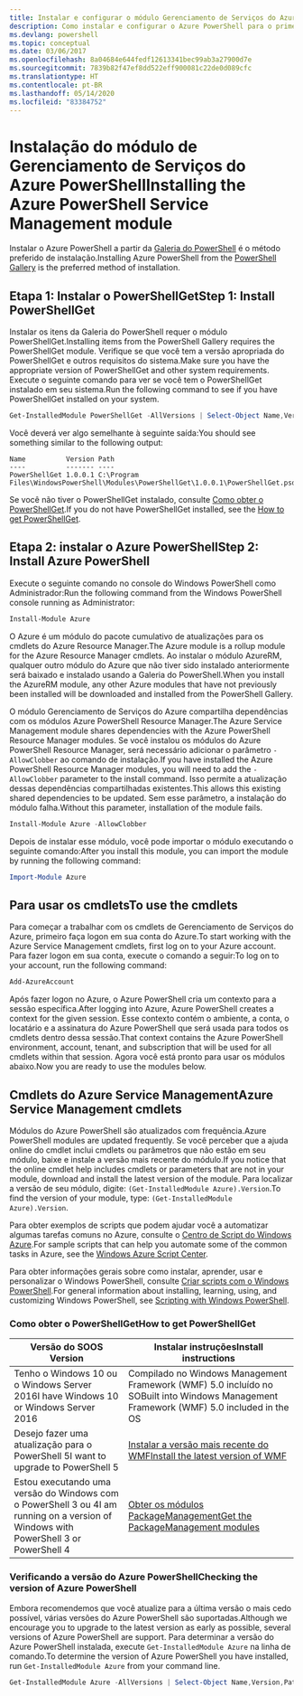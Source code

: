```yaml
---
title: Instalar e configurar o módulo Gerenciamento de Serviços do Azure PowerShell | Microsoft Docs
description: Como instalar e configurar o Azure PowerShell para o primeiro uso.
ms.devlang: powershell
ms.topic: conceptual
ms.date: 03/06/2017
ms.openlocfilehash: 8a04684e644fedf12613341bec99ab3a27900d7e
ms.sourcegitcommit: 7839b82f47ef8dd522eff900081c22de0d089cfc
ms.translationtype: HT
ms.contentlocale: pt-BR
ms.lasthandoff: 05/14/2020
ms.locfileid: "83384752"
---
```

# <a name="installing-the-azure-powershell-service-management-module"></a><span data-ttu-id="ad37c-103">Instalação do módulo de Gerenciamento de Serviços do Azure PowerShell</span><span class="sxs-lookup"><span data-stu-id="ad37c-103">Installing the Azure PowerShell Service Management module</span></span>

<span data-ttu-id="ad37c-104">Instalar o Azure PowerShell a partir da [Galeria do PowerShell](https://www.powershellgallery.com/) é o método preferido de instalação.</span><span class="sxs-lookup"><span data-stu-id="ad37c-104">Installing Azure PowerShell from the [PowerShell Gallery](https://www.powershellgallery.com/) is the preferred method of installation.</span></span>

## <a name="step-1-install-powershellget"></a><span data-ttu-id="ad37c-105">Etapa 1: Instalar o PowerShellGet</span><span class="sxs-lookup"><span data-stu-id="ad37c-105">Step 1: Install PowerShellGet</span></span>

<span data-ttu-id="ad37c-106">Instalar os itens da Galeria do PowerShell requer o módulo PowerShellGet.</span><span class="sxs-lookup"><span data-stu-id="ad37c-106">Installing items from the PowerShell Gallery requires the PowerShellGet module.</span></span> <span data-ttu-id="ad37c-107">Verifique se que você tem a versão apropriada do PowerShellGet e outros requisitos do sistema.</span><span class="sxs-lookup"><span data-stu-id="ad37c-107">Make sure you have the appropriate version of PowerShellGet and other system requirements.</span></span> <span data-ttu-id="ad37c-108">Execute o seguinte comando para ver se você tem o PowerShellGet instalado em seu sistema.</span><span class="sxs-lookup"><span data-stu-id="ad37c-108">Run the following command to see if you have PowerShellGet installed on your system.</span></span>

```powershell
Get-InstalledModule PowerShellGet -AllVersions | Select-Object Name,Version,Path
```

<span data-ttu-id="ad37c-109">Você deverá ver algo semelhante à seguinte saída:</span><span class="sxs-lookup"><span data-stu-id="ad37c-109">You should see something similar to the following output:</span></span>

```output
Name          Version Path
----          ------- ----
PowerShellGet 1.0.0.1 C:\Program Files\WindowsPowerShell\Modules\PowerShellGet\1.0.0.1\PowerShellGet.psd1
```

<span data-ttu-id="ad37c-110">Se você não tiver o PowerShellGet instalado, consulte [Como obter o PowerShellGet](#how-to-get-powershellget).</span><span class="sxs-lookup"><span data-stu-id="ad37c-110">If you do not have PowerShellGet installed, see the [How to get PowerShellGet](#how-to-get-powershellget).</span></span>

## <a name="step-2-install-azure-powershell"></a><span data-ttu-id="ad37c-111">Etapa 2: instalar o Azure PowerShell</span><span class="sxs-lookup"><span data-stu-id="ad37c-111">Step 2: Install Azure PowerShell</span></span>

<span data-ttu-id="ad37c-112">Execute o seguinte comando no console do Windows PowerShell como Administrador:</span><span class="sxs-lookup"><span data-stu-id="ad37c-112">Run the following command from the Windows PowerShell console running as Administrator:</span></span>

```powershell
Install-Module Azure
```

<span data-ttu-id="ad37c-113">O Azure é um módulo do pacote cumulativo de atualizações para os cmdlets do Azure Resource Manager.</span><span class="sxs-lookup"><span data-stu-id="ad37c-113">The Azure module is a rollup module for the Azure Resource Manager cmdlets.</span></span> <span data-ttu-id="ad37c-114">Ao instalar o módulo AzureRM, qualquer outro módulo do Azure que não tiver sido instalado anteriormente será baixado e instalado usando a Galeria do PowerShell.</span><span class="sxs-lookup"><span data-stu-id="ad37c-114">When you install the AzureRM module, any other Azure modules that have not previously been installed will be downloaded and installed from the PowerShell Gallery.</span></span>

<span data-ttu-id="ad37c-115">O módulo Gerenciamento de Serviços do Azure compartilha dependências com os módulos Azure PowerShell Resource Manager.</span><span class="sxs-lookup"><span data-stu-id="ad37c-115">The Azure Service Management module shares dependencies with the Azure PowerShell Resource Manager modules.</span></span> <span data-ttu-id="ad37c-116">Se você instalou os módulos do Azure PowerShell Resource Manager, será necessário adicionar o parâmetro `-AllowClobber` ao comando de instalação.</span><span class="sxs-lookup"><span data-stu-id="ad37c-116">If you have installed the Azure PowerShell Resource Manager modules, you will need to add the `-AllowClobber` parameter to the install command.</span></span> <span data-ttu-id="ad37c-117">Isso permite a atualização dessas dependências compartilhadas existentes.</span><span class="sxs-lookup"><span data-stu-id="ad37c-117">This allows this existing shared dependencies to be updated.</span></span> <span data-ttu-id="ad37c-118">Sem esse parâmetro, a instalação do módulo falha.</span><span class="sxs-lookup"><span data-stu-id="ad37c-118">Without this parameter, installation of the module fails.</span></span>

```powershell
Install-Module Azure -AllowClobber
```

<span data-ttu-id="ad37c-119">Depois de instalar esse módulo, você pode importar o módulo executando o seguinte comando:</span><span class="sxs-lookup"><span data-stu-id="ad37c-119">After you install this module, you can import the module by running the following command:</span></span>

```powershell
Import-Module Azure
```

## <a name="to-use-the-cmdlets"></a><span data-ttu-id="ad37c-120">Para usar os cmdlets</span><span class="sxs-lookup"><span data-stu-id="ad37c-120">To use the cmdlets</span></span>

<span data-ttu-id="ad37c-121">Para começar a trabalhar com os cmdlets de Gerenciamento de Serviços do Azure, primeiro faça logon em sua conta do Azure.</span><span class="sxs-lookup"><span data-stu-id="ad37c-121">To start working with the Azure Service Management cmdlets, first log on to your Azure account.</span></span> <span data-ttu-id="ad37c-122">Para fazer logon em sua conta, execute o comando a seguir:</span><span class="sxs-lookup"><span data-stu-id="ad37c-122">To log on to your account, run the following command:</span></span>

```powershell
Add-AzureAccount
```

<span data-ttu-id="ad37c-123">Após fazer logon no Azure, o Azure PowerShell cria um contexto para a sessão específica.</span><span class="sxs-lookup"><span data-stu-id="ad37c-123">After logging into Azure, Azure PowerShell creates a context for the given session.</span></span> <span data-ttu-id="ad37c-124">Esse contexto contém o ambiente, a conta, o locatário e a assinatura do Azure PowerShell que será usada para todos os cmdlets dentro dessa sessão.</span><span class="sxs-lookup"><span data-stu-id="ad37c-124">That context contains the Azure PowerShell environment, account, tenant, and subscription that will be used for all cmdlets within that session.</span></span> <span data-ttu-id="ad37c-125">Agora você está pronto para usar os módulos abaixo.</span><span class="sxs-lookup"><span data-stu-id="ad37c-125">Now you are ready to use the modules below.</span></span>

## <a name="azure-service-management-cmdlets"></a><span data-ttu-id="ad37c-126">Cmdlets do Azure Service Management</span><span class="sxs-lookup"><span data-stu-id="ad37c-126">Azure Service Management cmdlets</span></span>

<span data-ttu-id="ad37c-127">Módulos do Azure PowerShell são atualizados com frequência.</span><span class="sxs-lookup"><span data-stu-id="ad37c-127">Azure PowerShell modules are updated frequently.</span></span> <span data-ttu-id="ad37c-128">Se você perceber que a ajuda online do cmdlet inclui cmdlets ou parâmetros que não estão em seu módulo, baixe e instale a versão mais recente do módulo.</span><span class="sxs-lookup"><span data-stu-id="ad37c-128">If you notice that the online cmdlet help includes cmdlets or parameters that are not in your module, download and install the latest version of the module.</span></span> <span data-ttu-id="ad37c-129">Para localizar a versão de seu módulo, digite: `(Get-InstalledModule Azure).Version`.</span><span class="sxs-lookup"><span data-stu-id="ad37c-129">To find the version of your module, type: `(Get-InstalledModule Azure).Version`.</span></span>

<span data-ttu-id="ad37c-130">Para obter exemplos de scripts que podem ajudar você a automatizar algumas tarefas comuns no Azure, consulte o [Centro de Script do Windows Azure](http://www.windowsazure.com/documentation/scripts/).</span><span class="sxs-lookup"><span data-stu-id="ad37c-130">For sample scripts that can help you automate some of the common tasks in Azure, see the [Windows Azure Script Center](http://www.windowsazure.com/documentation/scripts/).</span></span>

<span data-ttu-id="ad37c-131">Para obter informações gerais sobre como instalar, aprender, usar e personalizar o Windows PowerShell, consulte [Criar scripts com o Windows PowerShell](https://go.microsoft.com/fwlink/p/?linkid=320210).</span><span class="sxs-lookup"><span data-stu-id="ad37c-131">For general information about installing, learning, using, and customizing Windows PowerShell, see [Scripting with Windows PowerShell](https://go.microsoft.com/fwlink/p/?linkid=320210).</span></span>

### <a name="how-to-get-powershellget"></a><span data-ttu-id="ad37c-132">Como obter o PowerShellGet</span><span class="sxs-lookup"><span data-stu-id="ad37c-132">How to get PowerShellGet</span></span>

|<span data-ttu-id="ad37c-133">Versão do SO</span><span class="sxs-lookup"><span data-stu-id="ad37c-133">OS Version</span></span>|<span data-ttu-id="ad37c-134">Instalar instruções</span><span class="sxs-lookup"><span data-stu-id="ad37c-134">Install instructions</span></span>|
|---|---|
|<span data-ttu-id="ad37c-135">Tenho o Windows 10 ou o Windows Server 2016</span><span class="sxs-lookup"><span data-stu-id="ad37c-135">I have Windows 10 or Windows Server 2016</span></span>|<span data-ttu-id="ad37c-136">Compilado no Windows Management Framework (WMF) 5.0 incluído no SO</span><span class="sxs-lookup"><span data-stu-id="ad37c-136">Built into Windows Management Framework (WMF) 5.0 included in the OS</span></span>|
|<span data-ttu-id="ad37c-137">Desejo fazer uma atualização para o PowerShell 5</span><span class="sxs-lookup"><span data-stu-id="ad37c-137">I want to upgrade to PowerShell 5</span></span>|[<span data-ttu-id="ad37c-138">Instalar a versão mais recente do WMF</span><span class="sxs-lookup"><span data-stu-id="ad37c-138">Install the latest version of WMF</span></span>](https://www.microsoft.com/download/details.aspx?id=54616)|
|<span data-ttu-id="ad37c-139">Estou executando uma versão do Windows com o PowerShell 3 ou 4</span><span class="sxs-lookup"><span data-stu-id="ad37c-139">I am running on a version of Windows with PowerShell 3 or PowerShell 4</span></span>|[<span data-ttu-id="ad37c-140">Obter os módulos PackageManagement</span><span class="sxs-lookup"><span data-stu-id="ad37c-140">Get the PackageManagement modules</span></span>](https://go.microsoft.com/fwlink/?LinkID=746217)|

<div id="helpmechoose"/>

### <a name="checking-the-version-of-azure-powershell"></a><span data-ttu-id="ad37c-141">Verificando a versão do Azure PowerShell</span><span class="sxs-lookup"><span data-stu-id="ad37c-141">Checking the version of Azure PowerShell</span></span>

<span data-ttu-id="ad37c-142">Embora recomendemos que você atualize para a última versão o mais cedo possível, várias versões do Azure PowerShell são suportadas.</span><span class="sxs-lookup"><span data-stu-id="ad37c-142">Although we encourage you to upgrade to the latest version as early as possible, several versions of Azure PowerShell are support.</span></span> <span data-ttu-id="ad37c-143">Para determinar a versão do Azure PowerShell instalada, execute `Get-InstalledModule Azure` na linha de comando.</span><span class="sxs-lookup"><span data-stu-id="ad37c-143">To determine the version of Azure PowerShell you have installed, run `Get-InstalledModule Azure` from your command line.</span></span>

```powershell
Get-InstalledModule Azure -AllVersions | Select-Object Name,Version,Path
```

